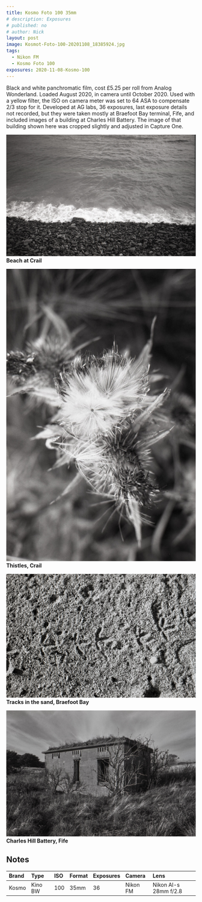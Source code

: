 ```yaml
---
title: Kosmo Foto 100 35mm
# description: Exposures
# published: no
# author: Nick
layout: post
image: Kosmot-Foto-100-20201108_18385924.jpg
tags:
  - Nikon FM
  - Kosmo Foto 100
exposures: 2020-11-08-Kosmo-100
---
```

Black and white panchromatic film, cost £5.25 per roll from Analog Wonderland. Loaded August 2020, in camera until October 2020. Used with a yellow filter, the ISO on camera meter was set to 64 ASA to compensate 2/3 stop for it. Developed at AG labs, 36 exposures, last exposure details not recorded, but they were taken mostly at Braefoot Bay terminal, Fife, and included images of a building at Charles Hill Battery. The image of that building shown here was cropped slightly and adjusted in Capture One.

![](/img/Kosmot-Foto-100-20201108_18373029.jpg)
**Beach at Crail**

![](/img/Kosmot-Foto-100-20201108_18104115.jpg)
**Thistles, Crail**

![](/img/Kosmot-Foto-100-20201108_19205709.jpg)
**Tracks in the sand, Braefoot Bay**

![](/img/Kosmot-Foto-100-20201108_19254649.jpg)
**Charles Hill Battery, Fife**

## Notes

Brand|Type|ISO|Format|Exposures|Camera|Lens
:----|:---|:--|:-----|:--------|:-----|:----
Kosmo|Kino BW|100|35mm|36|Nikon FM|Nikon AI-s 28mm f/2.8 

